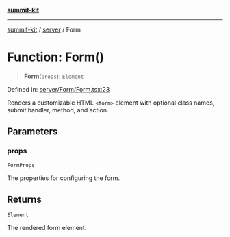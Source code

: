 [**summit-kit**](../../README.md)

***

[summit-kit](../../modules.md) / [server](../README.md) / Form

# Function: Form()

> **Form**(`props`): `Element`

Defined in: [server/Form/Form.tsx:23](https://github.com/andrewgremlich/summit-kit/blob/1ec5a7906d21614d7daffeb0dce4c10e19b10d65/src/react/server/Form/Form.tsx#L23)

Renders a customizable HTML `<form>` element with optional class names, submit handler, method, and action.

## Parameters

### props

`FormProps`

The properties for configuring the form.

## Returns

`Element`

The rendered form element.
